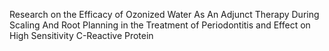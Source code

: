 Research on the Efficacy of Ozonized Water As An Adjunct Therapy During Scaling And Root Planning in the Treatment of Periodontitis and Effect on High Sensitivity C-Reactive Protein
